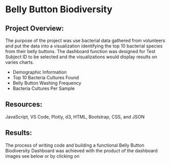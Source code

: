 # Belly Button Biodiversity

## Project Overview:
The purpose of the project was use bacterial data gathered from volunteers and put the data into a visualization identifying the top 10 bacterial species from their belly buttons. The dashboard function was designed for Test Subject ID to be selected and the visualizations would display results on varies charts.

  - Demographic Information
  - Top 10 Bacteria Cultures Found
  - Belly Button Washing Frequency
  - Bacteria Cultures Per Sample

## Resources:
JavaScript, VS Code, Plotly, d3, HTML, Bootstrap, CSS, and JSON

## Results:
The process of writing code and building a functional Belly Button Biodiversity Dashboard was achieved with the product of the dashboard images see below or by clicking on 
